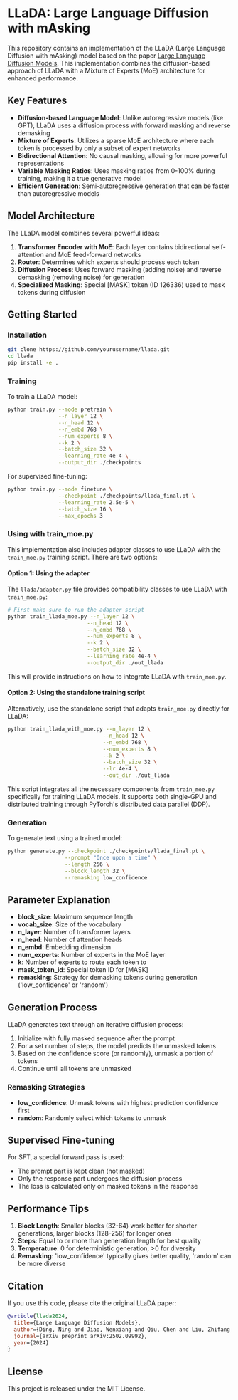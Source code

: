 # LLaDA: Large Language Diffusion with mAsking

This repository contains an implementation of the LLaDA (Large Language Diffusion with mAsking) model based on the paper [Large Language Diffusion Models](https://arxiv.org/abs/2502.09992). This implementation combines the diffusion-based approach of LLaDA with a Mixture of Experts (MoE) architecture for enhanced performance.

## Key Features

- **Diffusion-based Language Model**: Unlike autoregressive models (like GPT), LLaDA uses a diffusion process with forward masking and reverse demasking
- **Mixture of Experts**: Utilizes a sparse MoE architecture where each token is processed by only a subset of expert networks
- **Bidirectional Attention**: No causal masking, allowing for more powerful representations
- **Variable Masking Ratios**: Uses masking ratios from 0-100% during training, making it a true generative model
- **Efficient Generation**: Semi-autoregressive generation that can be faster than autoregressive models

## Model Architecture

The LLaDA model combines several powerful ideas:

1. **Transformer Encoder with MoE**: Each layer contains bidirectional self-attention and MoE feed-forward networks
2. **Router**: Determines which experts should process each token
3. **Diffusion Process**: Uses forward masking (adding noise) and reverse demasking (removing noise) for generation
4. **Specialized Masking**: Special [MASK] token (ID 126336) used to mask tokens during diffusion

## Getting Started

### Installation

```bash
git clone https://github.com/yourusername/llada.git
cd llada
pip install -e .
```

### Training

To train a LLaDA model:

```bash
python train.py --mode pretrain \
                --n_layer 12 \
                --n_head 12 \
                --n_embd 768 \
                --num_experts 8 \
                --k 2 \
                --batch_size 32 \
                --learning_rate 4e-4 \
                --output_dir ./checkpoints
```

For supervised fine-tuning:

```bash
python train.py --mode finetune \
                --checkpoint ./checkpoints/llada_final.pt \
                --learning_rate 2.5e-5 \
                --batch_size 16 \
                --max_epochs 3
```

### Using with train_moe.py

This implementation also includes adapter classes to use LLaDA with the `train_moe.py` training script. There are two options:

#### Option 1: Using the adapter

The `llada/adapter.py` file provides compatibility classes to use LLaDA with `train_moe.py`:

```bash
# First make sure to run the adapter script
python train_llada_moe.py --n_layer 12 \
                         --n_head 12 \
                         --n_embd 768 \
                         --num_experts 8 \
                         --k 2 \
                         --batch_size 32 \
                         --learning_rate 4e-4 \
                         --output_dir ./out_llada
```

This will provide instructions on how to integrate LLaDA with `train_moe.py`.

#### Option 2: Using the standalone training script

Alternatively, use the standalone script that adapts `train_moe.py` directly for LLaDA:

```bash
python train_llada_with_moe.py --n_layer 12 \
                              --n_head 12 \
                              --n_embd 768 \
                              --num_experts 8 \
                              --k 2 \
                              --batch_size 32 \
                              --lr 4e-4 \
                              --out_dir ./out_llada
```

This script integrates all the necessary components from `train_moe.py` specifically for training LLaDA models. It supports both single-GPU and distributed training through PyTorch's distributed data parallel (DDP).

### Generation

To generate text using a trained model:

```bash
python generate.py --checkpoint ./checkpoints/llada_final.pt \
                  --prompt "Once upon a time" \
                  --length 256 \
                  --block_length 32 \
                  --remasking low_confidence
```

## Parameter Explanation

- **block_size**: Maximum sequence length
- **vocab_size**: Size of the vocabulary
- **n_layer**: Number of transformer layers
- **n_head**: Number of attention heads
- **n_embd**: Embedding dimension
- **num_experts**: Number of experts in the MoE layer
- **k**: Number of experts to route each token to
- **mask_token_id**: Special token ID for [MASK]
- **remasking**: Strategy for demasking tokens during generation ('low_confidence' or 'random')

## Generation Process

LLaDA generates text through an iterative diffusion process:

1. Initialize with fully masked sequence after the prompt
2. For a set number of steps, the model predicts the unmasked tokens
3. Based on the confidence score (or randomly), unmask a portion of tokens
4. Continue until all tokens are unmasked

### Remasking Strategies

- **low_confidence**: Unmask tokens with highest prediction confidence first
- **random**: Randomly select which tokens to unmask

## Supervised Fine-tuning

For SFT, a special forward pass is used:
- The prompt part is kept clean (not masked)
- Only the response part undergoes the diffusion process
- The loss is calculated only on masked tokens in the response

## Performance Tips

1. **Block Length**: Smaller blocks (32-64) work better for shorter generations, larger blocks (128-256) for longer ones
2. **Steps**: Equal to or more than generation length for best quality
3. **Temperature**: 0 for deterministic generation, >0 for diversity
4. **Remasking**: 'low_confidence' typically gives better quality, 'random' can be more diverse

## Citation

If you use this code, please cite the original LLaDA paper:

```bibtex
@article{llada2024,
  title={Large Language Diffusion Models},
  author={Ding, Ning and Jiao, Wenxiang and Qiu, Chen and Liu, Zhifang and Weng, Yikang and You, Haida and Bu, Leyang and Chen, Yi and Qian, Zejian and Zheng, HaoZhe and Qin, Chao and Gong, Zheng and Zhou, Bowen and Yang, Yi and Cao, Yixin and Zhou, Li and Lou, Jian-Guang and Zhou, Bowen},
  journal={arXiv preprint arXiv:2502.09992},
  year={2024}
}
```

## License

This project is released under the MIT License. 